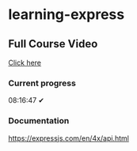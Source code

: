 # learning-express
 
## Full Course Video
[Click here](https://www.youtube.com/watch?v=Oe421EPjeBE&ab_channel=freeCodeCamp.org)

### Current progress

08:16:47 ✔

### Documentation

https://expressjs.com/en/4x/api.html